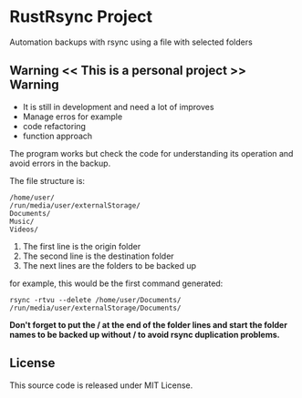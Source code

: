 # RustRsync Project

Automation backups with rsync using a file with selected folders

## Warning << This is a personal project >> Warning

+ It is still in development and need a lot of improves
+ Manage erros for example
+ code refactoring
+ function approach

The program works but check the code for understanding its operation
and avoid errors in the backup.

The file structure is:

```
/home/user/
/run/media/user/externalStorage/
Documents/
Music/
Videos/
```

1. The first line is the origin folder
2. The second line is the destination folder
3. The next lines are the folders to be backed up

for example, this would be the first command generated:
```
rsync -rtvu --delete /home/user/Documents/ /run/media/user/externalStorage/Documents/
```

__Don't forget to put the / at the end of the folder lines and start the folder 
names to be backed up without / to avoid rsync duplication problems.__

## License

This source code is released under MIT License.
